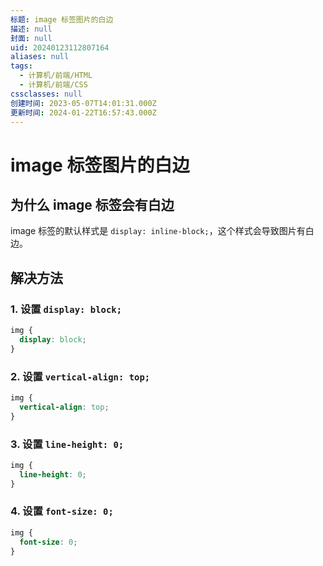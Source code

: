 ```yaml
---
标题: image 标签图片的白边
描述: null
封面: null
uid: 20240123112807164
aliases: null
tags:
  - 计算机/前端/HTML
  - 计算机/前端/CSS
cssclasses: null
创建时间: 2023-05-07T14:01:31.000Z
更新时间: 2024-01-22T16:57:43.000Z
---
```


# image 标签图片的白边

## 为什么 image 标签会有白边

image 标签的默认样式是 `display: inline-block;`，这个样式会导致图片有白边。

## 解决方法

### 1. 设置 `display: block;`

```css
img {
  display: block;
}
```

### 2. 设置 `vertical-align: top;`

```css
img {
  vertical-align: top;
}
```

### 3. 设置 `line-height: 0;`

```css
img {
  line-height: 0;
}
```

### 4. 设置 `font-size: 0;`

```css
img {
  font-size: 0;
}
```
